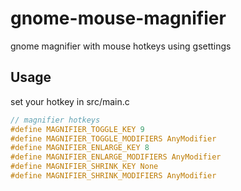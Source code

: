 # gnome-mouse-magnifier

gnome magnifier with mouse hotkeys using gsettings

## Usage

set your hotkey in src/main.c

```c
// magnifier hotkeys
#define MAGNIFIER_TOGGLE_KEY 9
#define MAGNIFIER_TOGGLE_MODIFIERS AnyModifier
#define MAGNIFIER_ENLARGE_KEY 8
#define MAGNIFIER_ENLARGE_MODIFIERS AnyModifier
#define MAGNIFIER_SHRINK_KEY None
#define MAGNIFIER_SHRINK_MODIFIERS AnyModifier
```